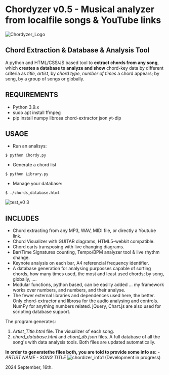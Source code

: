 # Chordyzer v0.5 - Musical analyzer from localfile songs & YouTube links
![Chordyzer_Logo](https://github.com/user-attachments/assets/13330661-dc06-481a-ab34-e39869134d54)
## Chord Extraction & Database & Analysis Tool

A python and HTML/CSS/JS based tool to **extract chords from any song**, 
which  **creates a database to analyze and show** chord-key data by  different criteria as *title*, *artist*, by *chord type*, *number of times* a chord appears; by song, by a group of songs or globally.

## REQUIREMENTS

 - Python 3.9.x
 - sudo apt install ffmpeg 
 - pip install numpy librosa chord-extractor json yt-dlp 

## USAGE
- Run an analisys:
```
$ python Chordy.py

```

- Generate a chord list
```
$ python Library.py
```

- Manage your database:
```
$ ./chords_database.html
```
![test_v0 3](https://github.com/user-attachments/assets/d84eb007-197e-48ea-b3f4-25d373c852e8)

## INCLUDES
 - Chord extracting from any MP3, WAV, MIDI file, or directly a Youtube link.
 - Chord Visualizer with GUITAR diagrams, HTML5-webkit compatible.
 - Chord carts transposing with live changing diagrams.
 - Bar/Time Signatures counting, Tempo/BPM analyzer tool & live rhythm change.
 - Keynote analysis on each bar, A4 referencial frequency identifier.
 - A database generation for analysing purposses capable of sorting chords, how many times used, the most and least used chords; by song, globally, ....
 - Modular functions, python based, can be easilly added ... my framework works over numbers, and numbers, and their analyse.
 - The fewer external libraries and dependences used here, the better. Only chord-extractor and librosa for the audio analysing and controls. NumPy for anything numbers related. jQuery, Chart.js are also used for scripting database support.

The program generates:
1. _Artist_Title.html_ file. The visualizer of each song.
2. _chord_database.html_ and _chord_db.json_ files. A full database of all the song's with data analysis tools. Both files are updated automatically.

**In order to generatethe files both,  you are told to provide some info as:**
 *- ARTIST NAME*
 *- SONG TITLE*
![chordizer_info1](https://github.com/user-attachments/assets/edddabfb-23f0-4d63-b49c-1d4dd3900452)
(Development in progress)


2024 September, 16th.
